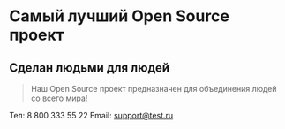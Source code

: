 # Самый лучший Open Source проект

## Сделан людьми для людей

> Наш Open Source проект предназначен для объединения людей со всего мира!

<!-- _Тут будут контакты_ -->

Тел: 8 800 333 55 22
Email: support@test.ru
